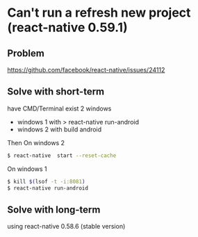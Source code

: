 # Can't run a refresh new project  (react-native 0.59.1)

## Problem
https://github.com/facebook/react-native/issues/24112

## Solve with short-term
have CMD/Terminal exist 2 windows 
- windows 1 with > react-native run-android  
- windows 2 with build android  

Then 
On windows 2
```bash
$ react-native  start --reset-cache
```
On windows 1 
```bash
$ kill $(lsof -t -i:8081)
$ react-native run-android
```

## Solve with long-term
using react-native 0.58.6 (stable version)
